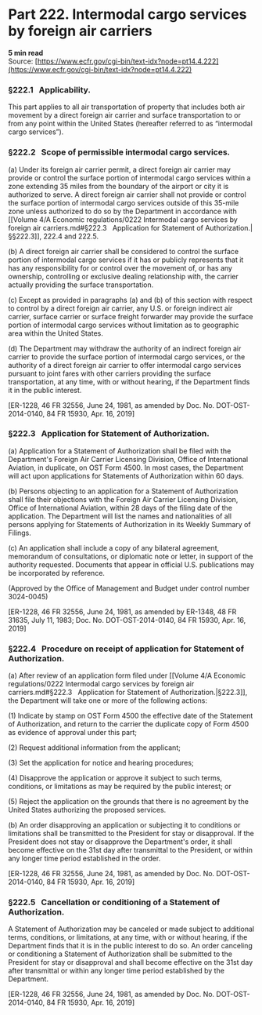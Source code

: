 # Part 222. Intermodal cargo services by foreign air carriers
**5 min read**  
Source: [https://www.ecfr.gov/cgi-bin/text-idx?node=pt14.4.222](https://www.ecfr.gov/cgi-bin/text-idx?node=pt14.4.222)

<div>

### §222.1   Applicability.

This part applies to all air transportation of property that includes both air movement by a direct foreign air carrier and surface transportation to or from any point within the United States (hereafter referred to as “intermodal cargo services”).

### §222.2   Scope of permissible intermodal cargo services.

\(a\) Under its foreign air carrier permit, a direct foreign air carrier may provide or control the surface portion of intermodal cargo services within a zone extending 35 miles from the boundary of the airport or city it is authorized to serve. A direct foreign air carrier shall not provide or control the surface portion of intermodal cargo services outside of this 35-mile zone unless authorized to do so by the Department in accordance with [[Volume 4/A Economic regulations/0222 Intermodal cargo services by foreign air carriers.md#§222.3   Application for Statement of Authorization.|§§222.3]], 222.4 and 222.5.

\(b\) A direct foreign air carrier shall be considered to control the surface portion of intermodal cargo services if it has or publicly represents that it has any responsibility for or control over the movement of, or has any ownership, controlling or exclusive dealing relationship with, the carrier actually providing the surface transportation.

\(c\) Except as provided in paragraphs (a) and (b) of this section with respect to control by a direct foreign air carrier, any U.S. or foreign indirect air carrier, surface carrier or surface freight forwarder may provide the surface portion of intermodal cargo services without limitation as to geographic area within the United States.

\(d\) The Department may withdraw the authority of an indirect foreign air carrier to provide the surface portion of intermodal cargo services, or the authority of a direct foreign air carrier to offer intermodal cargo services pursuant to joint fares with other carriers providing the surface transportation, at any time, with or without hearing, if the Department finds it in the public interest.

\[ER-1228, 46 FR 32556, June 24, 1981, as amended by Doc. No. DOT-OST-2014-0140, 84 FR 15930, Apr. 16, 2019\]

### §222.3   Application for Statement of Authorization.

\(a\) Application for a Statement of Authorization shall be filed with the Department's Foreign Air Carrier Licensing Division, Office of International Aviation, in duplicate, on OST Form 4500. In most cases, the Department will act upon applications for Statements of Authorization within 60 days.

\(b\) Persons objecting to an application for a Statement of Authorization shall file their objections with the Foreign Air Carrier Licensing Division, Office of International Aviation, within 28 days of the filing date of the application. The Department will list the names and nationalities of all persons applying for Statements of Authorization in its Weekly Summary of Filings.

\(c\) An application shall include a copy of any bilateral agreement, memorandum of consultations, or diplomatic note or letter, in support of the authority requested. Documents that appear in official U.S. publications may be incorporated by reference.

(Approved by the Office of Management and Budget under control number 3024-0045)

\[ER-1228, 46 FR 32556, June 24, 1981, as amended by ER-1348, 48 FR 31635, July 11, 1983; Doc. No. DOT-OST-2014-0140, 84 FR 15930, Apr. 16, 2019\]

### §222.4   Procedure on receipt of application for Statement of Authorization.

\(a\) After review of an application form filed under [[Volume 4/A Economic regulations/0222 Intermodal cargo services by foreign air carriers.md#§222.3   Application for Statement of Authorization.|§222.3]], the Department will take one or more of the following actions:

\(1\) Indicate by stamp on OST Form 4500 the effective date of the Statement of Authorization, and return to the carrier the duplicate copy of Form 4500 as evidence of approval under this part;

\(2\) Request additional information from the applicant;

\(3\) Set the application for notice and hearing procedures;

\(4\) Disapprove the application or approve it subject to such terms, conditions, or limitations as may be required by the public interest; or

\(5\) Reject the application on the grounds that there is no agreement by the United States authorizing the proposed services.

\(b\) An order disapproving an application or subjecting it to conditions or limitations shall be transmitted to the President for stay or disapproval. If the President does not stay or disapprove the Department's order, it shall become effective on the 31st day after transmittal to the President, or within any longer time period established in the order.

\[ER-1228, 46 FR 32556, June 24, 1981, as amended by Doc. No. DOT-OST-2014-0140, 84 FR 15930, Apr. 16, 2019\]

### §222.5   Cancellation or conditioning of a Statement of Authorization.

A Statement of Authorization may be canceled or made subject to additional terms, conditions, or limitations, at any time, with or without hearing, if the Department finds that it is in the public interest to do so. An order canceling or conditioning a Statement of Authorization shall be submitted to the President for stay or disapproval and shall become effective on the 31st day after transmittal or within any longer time period established by the Department.

\[ER-1228, 46 FR 32556, June 24, 1981, as amended by Doc. No. DOT-OST-2014-0140, 84 FR 15930, Apr. 16, 2019\]

</div>
